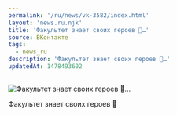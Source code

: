 ```yaml
---
permalink: '/ru/news/vk-3582/index.html'
layout: 'news.ru.njk'
title: 'Факультет знает своих героев 🙈…'
source: ВКонтакте
tags:
  - news_ru
description: 'Факультет знает своих героев 🙈…'
updatedAt: 1478493602
---
```

![Факультет знает своих героев 🙈…](https://sun9-63.userapi.com/impf/c836134/v836134484/ecd8/wkWn3yCV61k.jpg?size=810x1080&quality=96&sign=51106bae63f910e90051426f07bd6e60&c_uniq_tag=gUXeYAgO9_6vimrTLcN88JDX4wevza1E2QbivweQwmk&type=album)

Факультет знает своих героев 🙈
